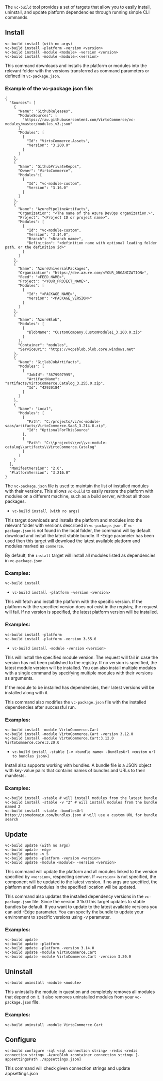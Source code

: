 The `vc-build` tool provides a set of targets that allow you to easily install, uninstall, and update platform dependencies through running simple CLI commands.

## Install

```console
vc-build install (with no args)
vc-build install -platform -version <version>
vc-build install -module <module> -version <version>
vc-build install -module <module>:<version>
```

This command downloads and installs the platform or modules into the relevant folder with the versions transferred as command parameters or defined in `vc-package.json`.

### Example of the vc-package.json file:
```console
{
  "Sources": [
    {
      "Name": "GithubReleases",
      "ModuleSources": [
        "https://raw.githubusercontent.com/VirtoCommerce/vc-modules/master/modules_v3.json"
      ],
      "Modules": [
        {
          "Id": "VirtoCommerce.Assets",
          "Version": "3.200.0"
        }
      ]
    },
    {
      "Name": "GithubPrivateRepos",
      "Owner": "VirtoCommerce",
      "Modules":[
        {
          "Id": "vc-module-custom",
          "Version": "3.16.0"
        }
      ]
    },
    {
      "Name": "AzurePipelineArtifacts",
      "Organization": "<The name of the Azure DevOps organization.>",
      "Project": "<Project ID or project name>",
      "Modules": [
        {
          "Id": "vc-module-custom",
          "Version": "3.14.0",
          "Branch": "<Branch name>",
          "Definition": "<definition name with optional leading folder path, or the definition id>"
        }
      ]
    },
    {
      "Name": "AzureUniversalPackages",
      "Organization": "https://dev.azure.com/<YOUR_ORGANIZATION>",
      "Feed": "<FEED_NAME>",
      "Project": "<YOUR_PROJECT_NAME>",
      "Modules": [
        {
          "Id": "<PACKAGE_NAME>",
          "Version": "<PACKAGE_VERSION>"
        }
      ]
    },
    {
      "Name": "AzureBlob",
      "Modules": [
        {
          "BlobName": "CustomCompany.CustomModule1_3.200.0.zip"
        }
      ],
      "Container": "modules",
      "ServiceUri": "https://vcpsblob.blob.core.windows.net"
    },
    {
      "Name": "GitlabJobArtifacts",
      "Modules": [
        {
          "JobId": "3679907995",
          "ArtifactName": "artifacts/VirtoCommerce.Catalog_3.255.0.zip",
          "Id": "42920184"
        }
      ]
    },
    {
      "Name": "Local",
      "Modules": [
        {
          "Path": "C:/projects/vc/vc-module-saas/artifacts/VirtoCommerce.SaaS_3.214.0.zip",
          "Id": "OptionalForThisSource"
        },
        {
          "Path": "C:\\projects\\vc\\vc-module-catalog\\artifacts\\VirtoCommerce.Catalog"
        }
      ]
    }
  ],
  "ManifestVersion": "2.0",
  "PlatformVersion": "3.216.0"
}
```

The `vc-package.json` file is used to maintain the list of installed modules with their versions. This allows `vc-build` to easily restore the platform with modules on a different machine, such as a build server, without all those packages.

- `vc-build install (with no args)`

This target downloads and installs the platform and modules into the relevant folder with versions described in `vc-package.json`.
If `vc-package.json` is not found in the local folder, the command will by default download and install the latest stable bundle. If -Edge parameter has been used then this target will download the latest available platform and modules marked as `commerce`.

By default, the `install` target will install all modules listed as dependencies in `vc-package.json`.

### Examples:
```console
vc-build install
```

- `vc-build install -platform -version <version>`

This will fetch and install the platform with the specific version. If the platform with the specified version does not exist in the registry, the request will fail.
If no version is specified, the latest platform version will be installed.

### Examples:
```console
vc-build install -platform
vc-build install -platform -version 3.55.0
```

- `vc-build install -module -version <version>`

This will install the specified module version. The request will fail in case the version has not been published to the registry.
If no version is specified, the latest module version will be installed.
You can also install multiple modules with a single command by specifying multiple modules with their versions as arguments.

If the module to be installed has dependencies, their latest versions will be installed along with it.

This command also modifies the `vc-package.json` file with the installed dependencies after successful run.

### Examples:
```console
vc-build install -module VirtoCommerce.Cart
vc-build install -module VirtoCommerce.Cart -version 3.12.0
vc-build install -module VirtoCommerce.Cart:3.12.0 VirtoCommerce.Core:3.20.0
```

- `vc-build install -stable [-v <bundle name> -BundlesUrl <custom url to bundles json>]`

Install also supports working with bundles. A bundle file is a JSON object with key-value pairs that contains names of bundles and URLs to their manifests.

### Examples:
```console
vc-build install -stable # will install modules from the latest bundle
vc-build install -stable -v "2" # will install modules from the bundle named 2
vc-build install -stable -bundlesUrl https://somedomain.com/bundles.json # will use a custom URL for bundle search
```

## Update

```console
vc-build update (with no args)
vc-build update -edge
vc-build update -v 5
vc-build update -platform -version <version>
vc-build update -module <module> -version <version>
```
This command will update the platform and all modules linked to the version specified by `<version>`, respecting semver.
If `<version>` is not specified, the component will be updated to the latest version.
If no args are specified, the platform and all modules in the specified location will be updated.

This command also updates the installed dependency versions in the `vc-package.json` file.
Since the version 3.15.0 this target updates to stable bundles by default. If you want to update to the latest available versions you can add -Edge parameter.
You can specify the bundle to update your environment to specific versions using -v <bundle name> parameter.

### Examples:
```console
vc-build update
vc-build update -platform
vc-build update -platform -version 3.14.0
vc-build update -module VirtoCommerce.Cart
vc-build update -module VirtoCommerce.Cart -version 3.30.0
```

## Uninstall
```console
vc-build uninstall -module <module>
```
This uninstalls the module in question and completely removes all modules that depend on it.
It also removes uninstalled modules from your `vc-package.json` file.

### Examples:
```console
vc-build uninstall -module VirtoCommerce.Cart
```

## Configure
```console
vc-build configure -sql <sql connection string> -redis <redis connection string> -AzureBlob <container connection string> [-appsettingsPath ./appsettings.json]
```
This command will check given connection strings and update appsettings.json
